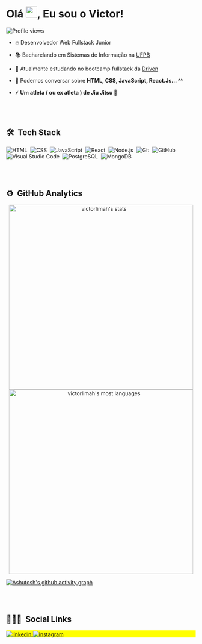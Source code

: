 
<h1 align="left">Olá <img src="https://raw.githubusercontent.com/kaueMarques/kaueMarques/master/hi.gif" width="30px">, Eu sou o Victor!</h1>
<p align="left"> <img src="https://komarev.com/ghpvc/?username=victorlimah&color=yellow" alt="Profile views" /> </p>

- 🔥 Desenvolvedor Web Fullstack Junior

- 📚 Bacharelando em Sistemas de Informação na [UFPB](http://www.ccae.ufpb.br/si)

- 🔭 Atualmente estudando no bootcamp fullstack da [Driven](https://driven.com.br/)

<!--
- 👨‍💻 All of my projects are available at [maykbrito.dev](https://maykbrito.dev) // Criar portfólio

- ▶️ Publico vídeos dos meus projetos no meu [linkedin.](https://linkedin.com/in/victorlimah)
-->
- 💬 Podemos conversar sobre **HTML, CSS, JavaScript, React.Js... ^^**

- ⚡  **Um atleta ( ou ex atleta ) de Jiu Jitsu 🥋**

<br><br>

## 🛠 &nbsp;Tech Stack


![HTML](https://img.shields.io/badge/-HTML-05122A?style=flat&logo=HTML5)&nbsp;
![CSS](https://img.shields.io/badge/-CSS-05122A?style=flat&logo=CSS3&logoColor=1572B6)&nbsp;
![JavaScript](https://img.shields.io/badge/-JavaScript-05122A?style=flat&logo=javascript)&nbsp;
![React](https://img.shields.io/badge/-React-05122A?style=flat&logo=react)&nbsp;
![Node.js](https://img.shields.io/badge/-Node.js-05122A?style=flat&logo=node.js)&nbsp;
![Git](https://img.shields.io/badge/-Git-05122A?style=flat&logo=git)&nbsp;
![GitHub](https://img.shields.io/badge/-GitHub-05122A?style=flat&logo=github)&nbsp;
![Visual Studio Code](https://img.shields.io/badge/-Visual%20Studio%20Code-05122A?style=flat&logo=visual-studio-code&logoColor=007ACC)&nbsp;
![PostgreSQL](https://img.shields.io/badge/-PostgreSQL-05122A?style=flat&logo=postgresql)&nbsp;
![MongoDB](https://img.shields.io/badge/-MongoDB-05122A?style=flat&logo=mongodb)&nbsp;

<br><br>

## ⚙️ &nbsp;GitHub Analytics

<p align="center">
<img width="490em" src="https://github-readme-stats.vercel.app/api?username=victorlimah&show_icons=true&theme=vision-friendly-dark" alt="victorlimah's stats"/>
<img width="490em" src="https://github-readme-stats.vercel.app/api/top-langs/?username=victorlimah&layout=compact&theme=vision-friendly-dark" alt="victorlimah's most languages"/>
</p>

[![Ashutosh's github activity graph](https://activity-graph.herokuapp.com/graph?username=victorlimah&theme=react-dark)](https://github.com/ashutosh00710/github-readme-activity-graph)


<br><br>

## 👨🏽‍🦲 &nbsp;Social Links

<p align="left" style="background:yellow">
<a href="https://linkedin.com/in/victorlimah" target="_blank">
  <img align="center" src="https://img.shields.io/badge/-victorlimah-05122A?style=flat&logo=linkedin" alt="linkedin"/>
</a>
<a href="https://instagram.com/victorlimah" target="_blank">
 <img align="center" src="https://img.shields.io/badge/-victorlimah-05122A?style=flat&logo=instagram" alt="instagram"/>
</a>
</p>


